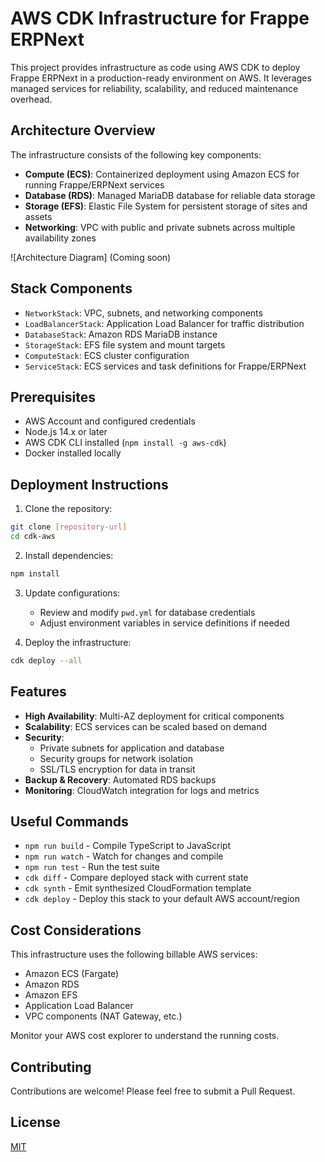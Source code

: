 # AWS CDK Infrastructure for Frappe ERPNext

This project provides infrastructure as code using AWS CDK to deploy Frappe ERPNext in a production-ready environment on AWS. It leverages managed services for reliability, scalability, and reduced maintenance overhead.

## Architecture Overview

The infrastructure consists of the following key components:

- **Compute (ECS)**: Containerized deployment using Amazon ECS for running Frappe/ERPNext services
- **Database (RDS)**: Managed MariaDB database for reliable data storage
- **Storage (EFS)**: Elastic File System for persistent storage of sites and assets
- **Networking**: VPC with public and private subnets across multiple availability zones

![Architecture Diagram] (Coming soon)

## Stack Components

- `NetworkStack`: VPC, subnets, and networking components
- `LoadBalancerStack`: Application Load Balancer for traffic distribution
- `DatabaseStack`: Amazon RDS MariaDB instance
- `StorageStack`: EFS file system and mount targets
- `ComputeStack`: ECS cluster configuration
- `ServiceStack`: ECS services and task definitions for Frappe/ERPNext

## Prerequisites

- AWS Account and configured credentials
- Node.js 14.x or later
- AWS CDK CLI installed (`npm install -g aws-cdk`)
- Docker installed locally

## Deployment Instructions

1. Clone the repository:
```bash
git clone [repository-url]
cd cdk-aws
```

2. Install dependencies:
```bash
npm install
```

3. Update configurations:
   - Review and modify `pwd.yml` for database credentials
   - Adjust environment variables in service definitions if needed

4. Deploy the infrastructure:
```bash
cdk deploy --all
```

## Features

- **High Availability**: Multi-AZ deployment for critical components
- **Scalability**: ECS services can be scaled based on demand
- **Security**:
  - Private subnets for application and database
  - Security groups for network isolation
  - SSL/TLS encryption for data in transit
- **Backup & Recovery**: Automated RDS backups
- **Monitoring**: CloudWatch integration for logs and metrics

## Useful Commands

- `npm run build` - Compile TypeScript to JavaScript
- `npm run watch` - Watch for changes and compile
- `npm run test` - Run the test suite
- `cdk diff` - Compare deployed stack with current state
- `cdk synth` - Emit synthesized CloudFormation template
- `cdk deploy` - Deploy this stack to your default AWS account/region

## Cost Considerations

This infrastructure uses the following billable AWS services:
- Amazon ECS (Fargate)
- Amazon RDS
- Amazon EFS
- Application Load Balancer
- VPC components (NAT Gateway, etc.)

Monitor your AWS cost explorer to understand the running costs.

## Contributing

Contributions are welcome! Please feel free to submit a Pull Request.

## License

[MIT](LICENSE)
